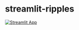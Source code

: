 # streamlit-ripples

[![Streamlit App](https://static.streamlit.io/badges/streamlit_badge_black_white.svg)](https://ripples.streamlit.app/)
